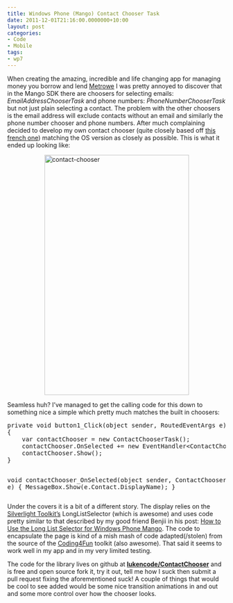 ```yaml
---
title: Windows Phone (Mango) Contact Chooser Task
date: 2011-12-01T21:16:00.0000000+10:00
layout: post
categories:
- Code
- Mobile
tags:
- wp7
---
```


<p>When creating the amazing, incredible and life changing app for managing money you borrow and lend <a href="http://www.windowsphone.com/en-US/apps/7745a9a4-6926-4767-9e61-837fdd1faba5" target="_blank">Metrowe</a> I was pretty annoyed to discover that in the Mango SDK there are choosers for selecting emails: <em>EmailAddressChooserTask</em><strong> </strong>and phone numbers: <em>PhoneNumberChooserTask </em>but not just plain selecting a contact. The problem with the other choosers is the email address will exclude contacts without an email and similarly the phone number chooser and phone numbers. After much complaining decided to develop my own contact chooser (quite closely based off <a href="http://blog.naviso.fr/wordpress/?p=851" target="_blank">this french one</a>) matching the OS version as closely as possible. This is what it ended up looking like:</p> <p><a href="http://lukencode.com/wp-content/uploads/2011/12/contact-chooser.png"><img style="background-image: none; border-right-width: 0px; padding-left: 0px; padding-right: 0px; display: block; float: none; border-top-width: 0px; border-bottom-width: 0px; margin-left: auto; border-left-width: 0px; margin-right: auto; padding-top: 0px" title="contact-chooser" border="0" alt="contact-chooser" src="http://lukencode.com/wp-content/uploads/2011/12/contact-chooser_thumb.png" width="333" height="553"></a></p> <p>Seamless huh? I’ve managed to get the calling code for this down to something nice a simple which pretty much matches the built in choosers:</p><pre class="brush: csharp;">private void button1_Click(object sender, RoutedEventArgs e)
{
    var contactChooser = new ContactChooserTask();
    contactChooser.OnSelected += new EventHandler&lt;ContactChooserEventArgs&gt;(contactChooser_OnSelected);
    contactChooser.Show();
}

void contactChooser_OnSelected(object sender, ContactChooserEventArgs e)
{
    MessageBox.Show(e.Contact.DisplayName);
}
</pre>
<p>Under the covers it is a bit of a different story. The display relies on the <a href="http://silverlight.codeplex.com/" target="_blank">Silverlight Toolkit’s</a> LongListSelector (which is awesome) and uses code pretty similar to that described by my good friend Benjii in his post: <a href="http://benjii.me/2011/10/how-to-use-the-long-list-selector-for-windows-phone-mango/" target="_blank">How to Use the Long List Selector for Windows Phone Mango</a>. The code to encapsulate the page is kind of a mish mash of code adapted(/stolen) from the source of the <a href="http://coding4fun.codeplex.com/" target="_blank">Coding4Fun</a> toolkit (also awesome). That said it seems to work well in my app and in my very limited testing.</p>
<p>The code for the library lives on github at <a href="https://github.com/lukencode/ContactChooser" target="_blank"><strong>lukencode/ContactChooser</strong></a> and is free and open source fork it, try it out, tell me how I suck then submit a pull request fixing the aforementioned suck! A couple of things that would be cool to see added would be some nice transition animations in and out and some more control over how the chooser looks.</p>